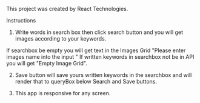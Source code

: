 This project was created by React Technologies.

Instructions

1. Write words in search box then click search button and you will get images according to your keywords.

If searchbox be empty you will get text in the Images Grid "Please enter images name into the input
"
If written keywords in searchbox not be in API you will get "Empty Image Grid".

2. Save button will save yours written keywords in the searchbox and will render that to queryBox below Search and Save buttons.

3. This app is responsive for any screen.



